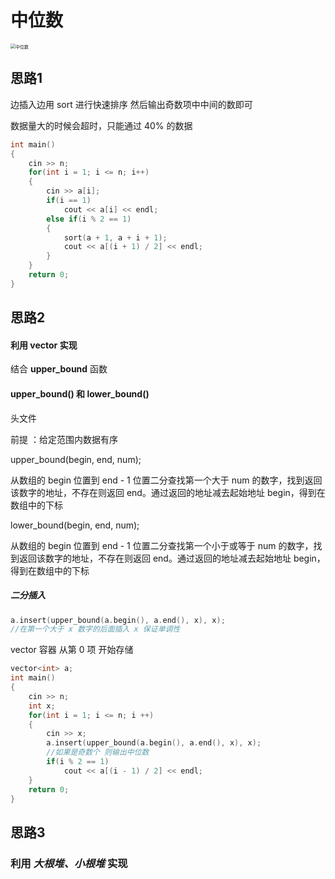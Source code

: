 # **中位数**

<img src="https://typora-birdy.oss-cn-guangzhou.aliyuncs.com/20230925122910.png" alt="中位数" style="zoom:50%;" />

## **思路1**

边插入边用 sort 进行快速排序 然后输出奇数项中中间的数即可

数据量大的时候会超时，只能通过 40% 的数据

```c++
int main()
{
    cin >> n;
    for(int i = 1; i <= n; i++)
    {
        cin >> a[i];
        if(i == 1)
            cout << a[i] << endl;
        else if(i % 2 == 1)
        {
            sort(a + 1, a + i + 1);
            cout << a[(i + 1) / 2] << endl;              
        }
    }
    return 0;
}
```

## 思路2

#### **利用 vector 实现**

结合 **upper_bound** 函数

#### **upper_bound() 和 lower_bound()**

头文件 <algorithm>

前提 ：给定范围内数据有序

upper_bound(begin, end, num); 

从数组的 begin 位置到 end - 1 位置二分查找第一个大于 num 的数字，找到返回该数字的地址，不存在则返回 end。通过返回的地址减去起始地址 begin，得到在数组中的下标

lower_bound(begin, end, num);

从数组的 begin 位置到 end - 1 位置二分查找第一个小于或等于 num 的数字，找到返回该数字的地址，不存在则返回 end。通过返回的地址减去起始地址 begin，得到在数组中的下标

##### 二分插入

```c++
a.insert(upper_bound(a.begin(), a.end(), x), x);
//在第一个大于 x 数字的后面插入 x 保证单调性
```

vector 容器 从第 0 项 开始存储

```c++
vector<int> a;
int main()
{
    cin >> n;
    int x;
    for(int i = 1; i <= n; i ++)
    {
        cin >> x;
        a.insert(upper_bound(a.begin(), a.end(), x), x);
        //如果是奇数个 则输出中位数
        if(i % 2 == 1) 
        	cout << a[(i - 1) / 2] << endl;
    }
    return 0;
}
```

## **思路3**

### **利用 *大根堆、小根堆*   实现**

